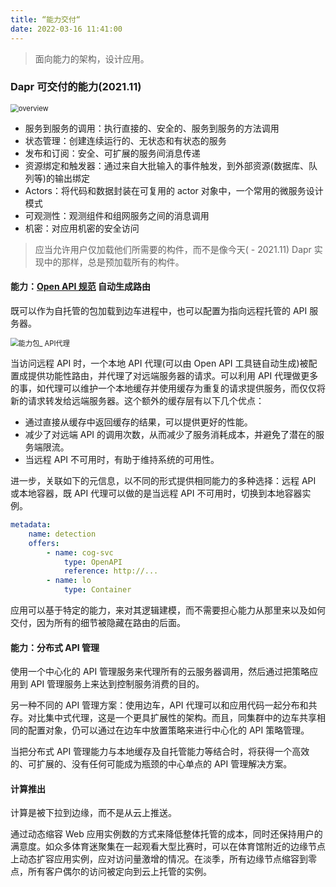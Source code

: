```yaml
---
title: “能力交付“
date: 2022-03-16 11:41:00
---
```


> 面向能力的架构，设计应用。

### Dapr 可交付的能力(2021.11)

<img src="https://tva1.sinaimg.cn/large/e6c9d24egy1h0biyndif1j20xy0g1mzg.jpg" alt="overview" style="zoom:80%;" />

- 服务到服务的调用：执行直接的、安全的、服务到服务的方法调用
- 状态管理：创建连续运行的、无状态和有状态的服务
- 发布和订阅：安全、可扩展的服务间消息传递
- 资源绑定和触发器：通过来自大批输入的事件触发，到外部资源(数据库、队列等)的输出绑定
- Actors：将代码和数据封装在可复用的 actor 对象中，一个常用的微服务设计模式
- 可观测性：观测组件和组网服务之间的消息调用
- 机密：对应用机密的安全访问

> 应当允许用户仅加载他们所需要的构件，而不是像今天( - 2021.11) Dapr 实现中的那样，总是预加载所有的构件。

#### 能力：[Open API 规范][10] 自动生成路由

既可以作为自托管的包加载到边车进程中，也可以配置为指向远程托管的 API 服务器。

<img src="https://tva1.sinaimg.cn/large/e6c9d24egy1h0bk3z3s23j20dt09kaa8.jpg" alt="能力包_ API代理" style="zoom:80%;" />

当访问远程 API 时，一个本地 API 代理(可以由 Open API 工具链自动生成)被配置成提供功能性路由，并代理了对远端服务器的请求。可以利用 API 代理做更多的事，如代理可以维护一个本地缓存并使用缓存为重复的请求提供服务，而仅仅将新的请求转发给远端服务器。这个额外的缓存层有以下几个优点：

- 通过直接从缓存中返回缓存的结果，可以提供更好的性能。
- 减少了对远端 API 的调用次数，从而减少了服务消耗成本，并避免了潜在的服务端限流。
- 当远程 API 不可用时，有助于维持系统的可用性。

进一步，关联如下的元信息，以不同的形式提供相同能力的多种选择：远程 API 或本地容器，既 API 代理可以做的是当远程 API 不可用时，切换到本地容器实例。

```yml
metadata:
	name: detection
	offers:
		- name: cog-svc
			type: OpenAPI
			reference: http://...
		- name: lo
			type: Container
```

应用可以基于特定的能力，来对其逻辑建模，而不需要担心能力从那里来以及如何交付，因为所有的细节被隐藏在路由的后面。

#### 能力：分布式 API 管理

使用一个中心化的 API 管理服务来代理所有的云服务器调用，然后通过把策略应用到 API 管理服务上来达到控制服务消费的目的。

另一种不同的 API 管理方案：使用边车，API 代理可以和应用代码一起分布和共存。对比集中式代理，这是一个更具扩展性的架构。而且，同集群中的边车共享相同的配置对象，仍可以通过在边车中放置策略来进行中心化的 API 策略管理。

当把分布式 API 管理能力与本地缓存及自托管能力等结合时，将获得一个高效的、可扩展的、没有任何可能成为瓶颈的中心单点的 API 管理解决方案。

#### 计算推出

计算是被下拉到边缘，而不是从云上推送。

通过动态缩容 Web 应用实例数的方式来降低整体托管的成本，同时还保持用户的满意度。如众多体育迷聚集在一起观看大型比赛时，可以在体育馆附近的边缘节点上动态扩容应用实例，应对访问量激增的情况。在淡季，所有边缘节点缩容到零点，所有客户偶尔的访问被定向到云上托管的实例。

[10]: https://spec.openapis.org/oas/latest.html "Open API spec"
